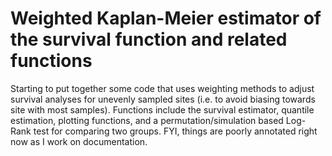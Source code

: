 # Weighted Kaplan-Meier estimator of the survival function and related functions

Starting to put together some code that uses weighting methods to adjust survival analyses for unevenly sampled sites (i.e. to avoid biasing towards site with most samples). Functions include the survival estimator, quantile estimation, plotting functions, and a permutation/simulation based Log-Rank test for comparing two groups. FYI, things are poorly annotated right now as I work on documentation.
